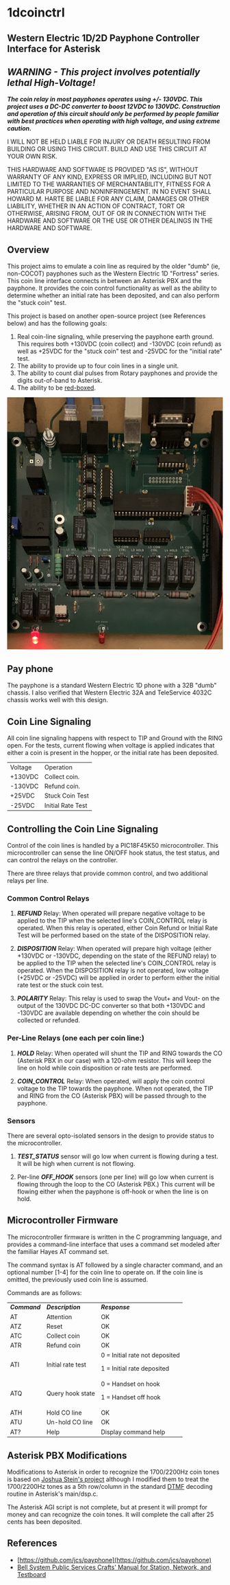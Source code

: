

# 1dcoinctrl


## Western Electric 1D/2D Payphone Controller Interface for Asterisk


## **_WARNING - This project involves potentially lethal High-Voltage!_**

**_The coin relay in most payphones operates using +/- 130VDC.  This project uses a DC-DC converter to boost 12VDC to 130VDC.  Construction and operation of this circuit should only be performed by people familiar with best practices when operating with high voltage, and using extreme caution._**

I WILL NOT BE HELD LIABLE FOR INJURY OR DEATH RESULTING FROM BUILDING OR USING THIS CIRCUIT.   BUILD AND USE THIS CIRCUIT AT YOUR OWN RISK.

THIS HARDWARE AND SOFTWARE IS PROVIDED "AS IS", WITHOUT WARRANTY OF ANY KIND, EXPRESS OR IMPLIED, INCLUDING BUT NOT LIMITED TO THE WARRANTIES OF MERCHANTABILITY, FITNESS FOR A PARTICULAR PURPOSE AND NONINFRINGEMENT.  IN NO EVENT SHALL HOWARD M. HARTE BE LIABLE FOR ANY CLAIM, DAMAGES OR OTHER LIABILITY, WHETHER IN AN ACTION OF CONTRACT, TORT OR OTHERWISE, ARISING FROM, OUT OF OR IN CONNECTION WITH THE HARDWARE AND SOFTWARE OR THE USE OR OTHER DEALINGS IN THE HARDWARE AND SOFTWARE. 


## Overview

This project aims to emulate a coin line as required by the older "dumb" (ie, non-COCOT) payphones such as the Western Electric 1D "Fortress" series.  This coin line interface connects in between an Asterisk PBX and the payphone.  It provides the coin control functionality as well as the ability to determine whether an initial rate has been deposited, and can also perform the "stuck coin" test.

This project is based on another open-source project (see References below) and has the following goals:



1. Real coin-line signaling, while preserving the payphone earth ground.  This requires both +130VDC (coin collect) and -130VDC (coin refund) as well as +25VDC for the "stuck coin" test and -25VDC for the "initial rate" test.
2. The ability to provide up to four coin lines in a single unit.
3. The ability to count dial pulses from Rotary payphones and provide the digits out-of-band to Asterisk.
4. The ability to be [red-boxed](http://en.wikipedia.org/wiki/Red_box_(phreaking)).

![alt_text](https://raw.githubusercontent.com/hharte/1dcoinctrl/master/photos/1dcoinctrl_iss2.jpg "image_tooltip")

## Pay phone

The payphone is a standard Western Electric 1D phone with a 32B "dumb" chassis.  I also verified that Western Electric 32A and TeleService 4032C chassis works well with this design.


## Coin Line Signaling

All coin line signaling happens with respect to TIP and Ground with the RING open. For the tests, current flowing when voltage is applied indicates that either a coin is present in the hopper, or the initial rate has been deposited.


<table>
  <tr>
   <td>Voltage
   </td>
   <td>Operation
   </td>
  </tr>
  <tr>
   <td>+130VDC
   </td>
   <td>Collect coin.
   </td>
  </tr>
  <tr>
   <td>-130VDC
   </td>
   <td>Refund coin.
   </td>
  </tr>
  <tr>
   <td>+25VDC
   </td>
   <td>Stuck Coin Test
   </td>
  </tr>
  <tr>
   <td>-25VDC
   </td>
   <td>Initial Rate Test
   </td>
  </tr>
</table>



## Controlling the Coin Line Signaling

Control of the coin lines is handled by a PIC18F45K50 microcontroller.  This microcontroller can sense the line ON/OFF hook status, the test status, and can control the relays on the controller.

There are three relays that provide common control, and two additional relays per line.


### Common Control Relays

1. **_REFUND_** Relay: When operated will prepare negative voltage to be applied to the TIP when the selected line's COIN_CONTROL relay is operated.  When this relay is operated, either Coin Refund or Initial Rate Test will be performed based on the state of the DISPOSITION relay.

2. **_DISPOSITION_** Relay: When operated will prepare high voltage (either +130VDC or -130VDC, depending on the state of the REFUND relay) to be applied to the TIP when the selected line's COIN_CONTROL relay is operated.  When the DISPOSITION relay is not operated, low voltage (+25VDC or -25VDC) will be applied in order to perform either the initial rate test or the stuck coin test.

3. **_POLARITY_** Relay: This relay is used to swap the Vout+ and Vout- on the output of the 130VDC DC-DC converter so that both +130VDC and -130VDC are available depending on whether the coin should be collected or refunded.


### Per-Line Relays (one each per coin line:)

1. **_HOLD_** Relay: When operated will shunt the TIP and RING towards the CO (Asterisk PBX in our case) with a 120-ohm resistor.  This will keep the line on hold while coin disposition or rate tests are performed.

2. **_COIN_CONTROL_** Relay: When operated, will apply the coin control voltage to the TIP towards the payphone.  When not operated, the TIP and RING from the CO (Asterisk PBX) will be passed through to the payphone.


### Sensors

There are several opto-isolated sensors in the design to provide status to the microcontroller.

1. **_TEST_STATUS_** sensor will go low when current is flowing during a test.  It will be high when current is not flowing.

2. Per-line **_OFF_HOOK_** sensors (one per line) will go low when current is flowing through the loop to the CO (Asterisk PBX.)  This current will be flowing either when the payphone is off-hook or when the line is on hold.


## Microcontroller Firmware

The microcontroller firmware is written in the C programming language, and provides a command-line interface that uses a command set modeled after the familiar Hayes AT command set.

The command syntax is AT followed by a single character command, and an optional number [1-4] for the coin line to operate on.  If the coin line is omitted, the previously used coin line is assumed.

Commands are as follows:


<table>
  <tr>
   <td><strong><em>Command</em></strong>
   </td>
   <td><strong><em>Description</em></strong>
   </td>
   <td><strong><em>Response</em></strong>
   </td>
  </tr>
  <tr>
   <td>AT
   </td>
   <td>Attention
   </td>
   <td>OK
   </td>
  </tr>
  <tr>
   <td>ATZ
   </td>
   <td>Reset
   </td>
   <td>OK
   </td>
  </tr>
  <tr>
   <td>ATC
   </td>
   <td>Collect coin
   </td>
   <td>OK
   </td>
  </tr>
  <tr>
   <td>ATR
   </td>
   <td>Refund coin
   </td>
   <td>OK
   </td>
  </tr>
  <tr>
   <td>ATI
   </td>
   <td>Initial rate test
   </td>
   <td>0 = Initial rate not deposited
<p>
1 = Initial rate deposited
   </td>
  </tr>
  <tr>
   <td>ATQ
   </td>
   <td>Query hook state
   </td>
   <td>0 = Handset on hook
<p>
1 = Handset off hook
   </td>
  </tr>
  <tr>
   <td>ATH
   </td>
   <td>Hold CO line
   </td>
   <td>OK
   </td>
  </tr>
  <tr>
   <td>ATU
   </td>
   <td>Un-hold CO line
   </td>
   <td>OK
   </td>
  </tr>
  <tr>
   <td>AT?
   </td>
   <td>Help
   </td>
   <td>Display command help
   </td>
  </tr>
</table>


 


## Asterisk PBX Modifications

Modifications to Asterisk in order to recognize the 1700/2200Hz coin tones is based on [Joshua Stein's project](https://github.com/jcs/payphone) although I modified them to treat the 1700/2200Hz tones as a 5th row/column in the standard [DTMF](http://en.wikipedia.org/wiki/Dual-tone_multi-frequency_signaling) decoding routine in Asterisk's main/dsp.c.

The Asterisk AGI script is not complete, but at present it will prompt for money and can recognize the coin tones.  It will complete the call after 25 cents has been deposited.


## References



*   [https://github.com/jcs/payphone](https://github.com/jcs/payphone)
*   [Bell System Public Services Crafts' Manual for Station, Network, and Testboard](http://wedophones.com/TheBellSystem/pdf/bsp/coin/PublicServices1.pdf)

